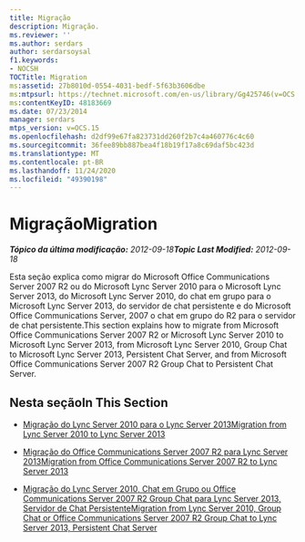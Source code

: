 ```yaml
---
title: Migração
description: Migração.
ms.reviewer: ''
ms.author: serdars
author: serdarsoysal
f1.keywords:
- NOCSH
TOCTitle: Migration
ms:assetid: 27b8010d-0554-4031-bedf-5f63b3606dbe
ms:mtpsurl: https://technet.microsoft.com/en-us/library/Gg425746(v=OCS.15)
ms:contentKeyID: 48183669
ms.date: 07/23/2014
manager: serdars
mtps_version: v=OCS.15
ms.openlocfilehash: d2df99e67fa823731dd260f2b7c4a460776c4c60
ms.sourcegitcommit: 36fee89bb887bea4f18b19f17a8c69daf5bc423d
ms.translationtype: MT
ms.contentlocale: pt-BR
ms.lasthandoff: 11/24/2020
ms.locfileid: "49390198"
---
```

# <a name="migration"></a><span data-ttu-id="b504f-103">Migração</span><span class="sxs-lookup"><span data-stu-id="b504f-103">Migration</span></span>

<div data-xmlns="http://www.w3.org/1999/xhtml">

<div class="topic" data-xmlns="http://www.w3.org/1999/xhtml" data-msxsl="urn:schemas-microsoft-com:xslt" data-cs="https://msdn.microsoft.com/">

<div data-asp="https://msdn2.microsoft.com/asp">



</div>

<div id="mainSection">

<div id="mainBody"><span data-ttu-id="b504f-104">

<span> </span></span><span class="sxs-lookup"><span data-stu-id="b504f-104">

<span> </span></span></span>

<span data-ttu-id="b504f-105">_**Tópico da última modificação:** 2012-09-18_</span><span class="sxs-lookup"><span data-stu-id="b504f-105">_**Topic Last Modified:** 2012-09-18_</span></span>

<span data-ttu-id="b504f-106">Esta seção explica como migrar do Microsoft Office Communications Server 2007 R2 ou do Microsoft Lync Server 2010 para o Microsoft Lync Server 2013, do Microsoft Lync Server 2010, do chat em grupo para o Microsoft Lync Server 2013, do servidor de chat persistente e do Microsoft Office Communications Server, 2007 o chat em grupo do R2 para o servidor de chat persistente.</span><span class="sxs-lookup"><span data-stu-id="b504f-106">This section explains how to migrate from Microsoft Office Communications Server 2007 R2 or Microsoft Lync Server 2010 to Microsoft Lync Server 2013, from Microsoft Lync Server 2010, Group Chat to Microsoft Lync Server 2013, Persistent Chat Server, and from Microsoft Office Communications Server 2007 R2 Group Chat to Persistent Chat Server.</span></span>

<div>

## <a name="in-this-section"></a><span data-ttu-id="b504f-107">Nesta seção</span><span class="sxs-lookup"><span data-stu-id="b504f-107">In This Section</span></span>

  - [<span data-ttu-id="b504f-108">Migração do Lync Server 2010 para o Lync Server 2013</span><span class="sxs-lookup"><span data-stu-id="b504f-108">Migration from Lync Server 2010 to Lync Server 2013</span></span>](migration-from-lync-server-2010-to-lync-server-2013.md)

  - [<span data-ttu-id="b504f-109">Migração do Office Communications Server 2007 R2 para Lync Server 2013</span><span class="sxs-lookup"><span data-stu-id="b504f-109">Migration from Office Communications Server 2007 R2 to Lync Server 2013</span></span>](migration-from-office-communications-server-2007-r2-to-lync-server-2013.md)

  - [<span data-ttu-id="b504f-110">Migração do Lync Server 2010, Chat em Grupo ou Office Communications Server 2007 R2 Group Chat para Lync Server 2013, Servidor de Chat Persistente</span><span class="sxs-lookup"><span data-stu-id="b504f-110">Migration from Lync Server 2010, Group Chat or Office Communications Server 2007 R2 Group Chat to Lync Server 2013, Persistent Chat Server</span></span>](migration-from-lync-server-2010-group-chat-or-office-communications-server-2007-r2-group-chat-to-lync-server-2013-persistent-chat-server.md)

<span data-ttu-id="b504f-111"></div>

</div>

<span> </span>

</div>

</div>

</span><span class="sxs-lookup"><span data-stu-id="b504f-111"></div>

</div>

<span> </span>

</div>

</div>

</span></span></div>

